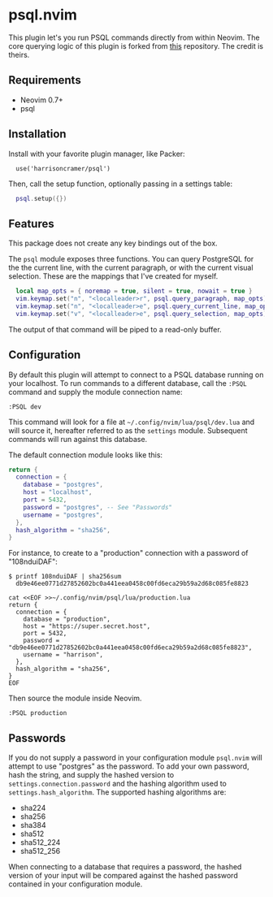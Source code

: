 # psql.nvim

This plugin let's you run PSQL commands directly from within Neovim. The core querying logic of this plugin is forked from <a
href="https://github.com/mzarnitsa/psql">this</a> repository. The credit is theirs.

<script id="asciicast-rGoBtjHnOvwBgVm5zcwavFJBz" src="https://asciinema.org/a/rGoBtjHnOvwBgVm5zcwavFJBz.js" async></script>

## Requirements

- Neovim 0.7+
- psql

## Installation

Install with your favorite plugin manager, like Packer:

```
  use('harrisoncramer/psql')
```

Then, call the setup function, optionally passing in a settings table:

```lua
  psql.setup({})
```

## Features

This package does not create any key bindings out of the box.

The `psql` module exposes three functions. You can query PostgreSQL for the the current line, with the current paragraph, or with the
current visual selection. These are the mappings that I've created for myself.

```lua
  local map_opts = { noremap = true, silent = true, nowait = true }
  vim.keymap.set("n", "<localleader>r", psql.query_paragraph, map_opts)
  vim.keymap.set("n", "<localleader>e", psql.query_current_line, map_opts)
  vim.keymap.set("v", "<localleader>e", psql.query_selection, map_opts)
```

The output of that command will be piped to a read-only buffer.

## Configuration

By default this plugin will attempt to connect to a PSQL database running on
your localhost. To run commands to a different database, call the `:PSQL` command and supply the
module connection name:

```
:PSQL dev
```

This command will look for a file at `~/.config/nvim/lua/psql/dev.lua` and
will source it, hereafter referred to as the `settings` module. Subsequent commands will run against this database.

The default connection module looks like this:

```lua
return {
  connection = {
    database = "postgres",
    host = "localhost",
    port = 5432,
    password = "postgres", -- See "Passwords"
    username = "postgres",
  },
  hash_algorithm = "sha256",
}
```

For instance, to create to a "production" connection with a password of "108nduiDAF":

```shell
$ printf 108nduiDAF | sha256sum
  db9e46ee0771d27852602bc0a441eea0458c00fd6eca29b59a2d68c085fe8823

cat <<EOF >>~/.config/nvim/psql/lua/production.lua
return {
  connection = {
    database = "production",
    host = "https://super.secret.host",
    port = 5432,
    password = "db9e46ee0771d27852602bc0a441eea0458c00fd6eca29b59a2d68c085fe8823",
    username = "harrison",
  },
  hash_algorithm = "sha256",
}
EOF
```

Then source the module inside Neovim.

```
:PSQL production
```

## Passwords

If you do not supply a password in your configuration module `psql.nvim` will
attempt to use "postgres" as the password. To add your own password,
hash the string, and supply the hashed version to `settings.connection.password` and the
hashing algorithm used to `settings.hash_algorithm`. The supported hashing algorithms are:

- sha224
- sha256
- sha384
- sha512
- sha512_224
- sha512_256

When connecting to a database that requires a password, the hashed version of
your input will be compared against the hashed password contained in your
configuration module.
